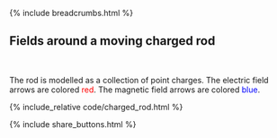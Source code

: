 {% include breadcrumbs.html %}

## Fields around a moving charged rod
<div class="header_line"><br/></div>

The rod is modelled as a collection of point charges.
The electric field arrows are colored <span style="color: red">red</span>.
The magnetic field arrows are colored <span style="color: blue">blue</span>.

{% include_relative code/charged_rod.html %}

<p style="clear: both;"></p>

{% include share_buttons.html %}